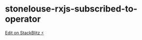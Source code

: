 # stonelouse-rxjs-subscribed-to-operator

[Edit on StackBlitz ⚡️](https://stackblitz.com/edit/stonelouse-rxjs-subscribed-to-operator)